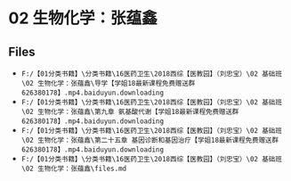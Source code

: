 # 02 生物化学：张蕴鑫

## Files

- `F:/【01分类书籍】\分类书籍\16医药卫生\2018西综【医教园】（刘忠宝）\02 基础班\02 生物化学：张蕴鑫\导学【学姐18最新课程免费赠送群626380178】.mp4.baiduyun.downloading`
- `F:/【01分类书籍】\分类书籍\16医药卫生\2018西综【医教园】（刘忠宝）\02 基础班\02 生物化学：张蕴鑫\第九章 氨基酸代谢【学姐18最新课程免费赠送群626380178】.mp4.baiduyun.downloading`
- `F:/【01分类书籍】\分类书籍\16医药卫生\2018西综【医教园】（刘忠宝）\02 基础班\02 生物化学：张蕴鑫\第二十五章 基因诊断和基因治疗【学姐18最新课程免费赠送群626380178】.mp4.baiduyun.downloading`
- `F:/【01分类书籍】\分类书籍\16医药卫生\2018西综【医教园】（刘忠宝）\02 基础班\02 生物化学：张蕴鑫\files.md`
